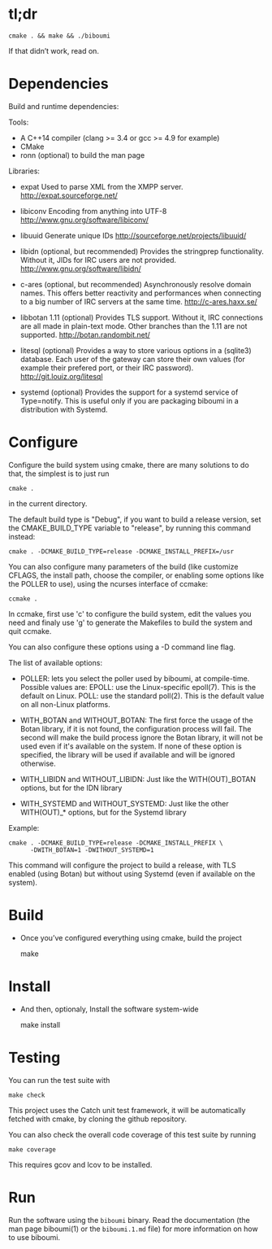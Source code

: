tl;dr
=====

    cmake . && make && ./biboumi

If that didn’t work, read on.

Dependencies
============

Build and runtime dependencies:

Tools:

- A C++14 compiler (clang >= 3.4 or gcc >= 4.9 for example)
- CMake
- ronn (optional) to build the man page

Libraries:

- expat
 Used to parse XML from the XMPP server.
 http://expat.sourceforge.net/

- libiconv
 Encoding from anything into UTF-8
 http://www.gnu.org/software/libiconv/

- libuuid
 Generate unique IDs
 http://sourceforge.net/projects/libuuid/

- libidn (optional, but recommended)
 Provides the stringprep functionality. Without it, JIDs for IRC users are
 not provided.
 http://www.gnu.org/software/libidn/

- c-ares (optional, but recommended)
 Asynchronously resolve domain names. This offers better reactivity and
 performances when connecting to a big number of IRC servers at the same
 time.
 http://c-ares.haxx.se/

- libbotan 1.11 (optional)
 Provides TLS support. Without it, IRC connections are all made in
 plain-text mode.
 Other branches than the 1.11 are not supported.
 http://botan.randombit.net/

- litesql (optional)
 Provides a way to store various options in a (sqlite3) database. Each user
 of the gateway can store their own values (for example their prefered port,
 or their IRC password).
 http://git.louiz.org/litesql

- systemd (optional)
 Provides the support for a systemd service of Type=notify. This is useful only
 if you are packaging biboumi in a distribution with Systemd.


Configure
=========

Configure the build system using cmake, there are many solutions to do that,
the simplest is to just run

    cmake .

in the current directory.

The default build type is "Debug", if you want to build a release version,
set the CMAKE_BUILD_TYPE variable to "release", by running this command
instead:

    cmake . -DCMAKE_BUILD_TYPE=release -DCMAKE_INSTALL_PREFIX=/usr

You can also configure many parameters of the build (like customize CFLAGS,
the install path, choose the compiler, or enabling some options like the
POLLER to use), using the ncurses interface of ccmake:

    ccmake .

In ccmake, first use 'c' to configure the build system, edit the values you
need and finaly use 'g' to generate the Makefiles to build the system and
quit ccmake.

You can also configure these options using a -D command line flag.

The list of available options:

- POLLER: lets you select the poller used by biboumi, at
  compile-time. Possible values are:
 EPOLL: use the Linux-specific epoll(7). This is the default on Linux.
 POLL: use the standard poll(2). This is the default value on all non-Linux
 platforms.

- WITH_BOTAN and WITHOUT_BOTAN: The first force the usage of the Botan library,
 if it is not found, the configuration process will fail. The second will
 make the build process ignore the Botan library, it will not be used even
 if it's available on the system.  If none of these option is specified, the
 library will be used if available and will be ignored otherwise.

- WITH_LIBIDN and WITHOUT_LIBIDN: Just like the WITH(OUT)_BOTAN options, but
 for the IDN library

- WITH_SYSTEMD and WITHOUT_SYSTEMD: Just like the other WITH(OUT)_* options,
  but for the Systemd library

Example:

    cmake . -DCMAKE_BUILD_TYPE=release -DCMAKE_INSTALL_PREFIX \
          -DWITH_BOTAN=1 -DWITHOUT_SYSTEMD=1

This command will configure the project to build a release, with TLS enabled
(using Botan) but without using Systemd (even if available on the system).


Build
=====

- Once you’ve configured everything using cmake, build the project

    make


Install
=======

- And then, optionaly, Install the software system-wide

    make install


Testing
=======

You can run the test suite with

    make check

This project uses the Catch unit test framework, it will be automatically
fetched with cmake, by cloning the github repository.

You can also check the overall code coverage of this test suite by running

    make coverage

This requires gcov and lcov to be installed.


Run
===

Run the software using the `biboumi` binary.  Read the documentation (the
man page biboumi(1) or the `biboumi.1.md` file) for more information on how
to use biboumi.
